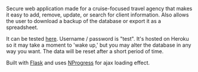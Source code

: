 Secure web application made for a cruise-focused travel agency that makes it easy to add, remove, update, or search for client information. Also allows the user to download a backup of the database or export it as a spreadsheet.

It can be tested [here](https://clientdb.herokuapp.com). Username / password is "test". It's hosted on Heroku so it may take a moment to 'wake up,' but you may alter the database in any way you want. The data will be reset after a short period of time.

Built with [Flask](https://github.com/mitsuhiko/flask) and uses [NProgress](https://github.com/rstacruz/nprogress) for ajax loading effect.